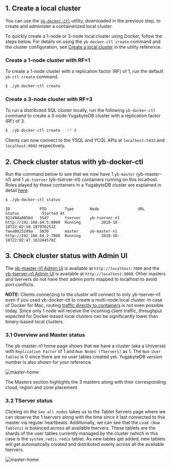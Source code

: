 ## 1. Create a local cluster

You can use the [`yb-docker-ctl`](../../admin/yb-docker-ctl/) utility, downloaded in the previous step, to create and administer a containerized local cluster.

To quickly create a 1-node or 3-node local cluster using Docker, follow the steps below. For details on using the `yb-docker-ctl create` command and the cluster configuration, see [Create a local cluster](../../admin/yb-docker-ctl/#create-cluster) in the utility reference.

### Create a 1-node cluster with RF=1

To create a 1-node cluster with a replication factor (RF) of 1, run the default `yb-ctl create` command.

```sh
$ ./yb-docker-ctl create
```

### Create a 3-node cluster with RF=3

To run a distributed SQL cluster locally, run the following `yb-docker-ctl` command to create a 3-node YugabyteDB cluster with a replication factor (RF) of 3.

```sh
$ ./yb-docker-ctl create --rf 3
```

Clients can now connect to the YSQL and YCQL APIs at `localhost:5433` and `localhost:9042` respectively.

## 2. Check cluster status with yb-docker-ctl

Run the command below to see that we now have 1 `yb-master` (yb-master-n1) and 1 `yb-tserver` (yb-tserver-n1) containers running on this localhost. Roles played by these containers in a YugabyteDB cluster are explained in detail [here](../../architecture/concepts/universe/).

```sh
$ ./yb-docker-ctl status
```

```
ID             PID        Type       Node                 URL                       Status          Started At
921494a8058d   5547       tserver    yb-tserver-n1        http://192.168.64.5:9000  Running         2018-10-18T22:02:50.187976253Z
feea0823209a   5039       master     yb-master-n1         http://192.168.64.2:7000  Running         2018-10-18T22:02:47.163244578Z
```

## 3. Check cluster status with Admin UI

The [yb-master-n1 Admin UI](../../admin/yb-master/#admin-ui) is available at `http://localhost:7000` and the [yb-tserver-n1 Admin UI](../../admin/yb-tserver/#admin-ui) is available at `http://localhost:9000`. Other masters and tservers do not have their admin ports mapped to localhost to avoid port conflicts.

**NOTE:**
Clients connecting to the cluster will connect to only yb-tserver-n1 even if you used yb-docker-ctl to create a multi-node local cluster. In case of Docker for Mac, routing [traffic directly to containers](https://docs.docker.com/docker-for-mac/networking/#known-limitations-use-cases-and-workarounds) is not even possible today. Since only 1 node will receive the incoming client traffic, throughput expected for Docker-based local clusters can be significantly lower than binary-based local clusters.

### 3.1 Overview and Master status

The yb-master-n1 home page shows that we have a cluster (aka a Universe) with `Replication Factor` of 1 and `Num Nodes (TServers)` as 1. The `Num User Tables` is 0 since there are no user tables created yet. YugabyteDB version number is also shown for your reference.

![master-home](/images/admin/master-home-docker-rf1.png)

The Masters section highlights the 3 masters along with their corresponding cloud, region and zone placement.

### 3.2 TServer status

Clicking on the `See all nodes` takes us to the Tablet Servers page where we can observe the 1 tservers along with the time since it last connected to this master via regular heartbeats. Additionally, we can see that the `Load (Num Tablets)` is balanced across all available tservers. These tablets are the shards of the user tables currently managed by the cluster (which in this case is the `system_redis.redis` table). As new tables get added, new tablets will get automatically created and distributed evenly across all the available tservers.

![master-home](/images/admin/master-tservers-list-docker-rf1.png)
